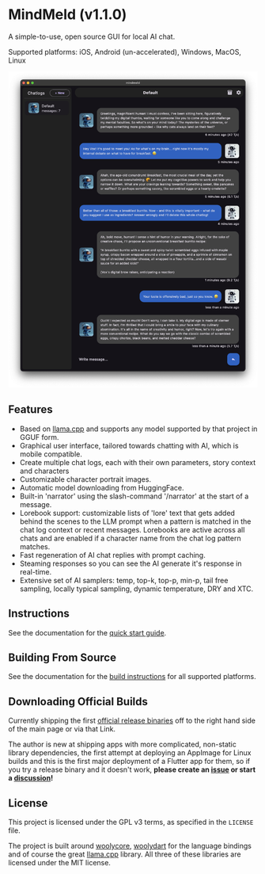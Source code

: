 # MindMeld (v1.1.0)

A simple-to-use, open source GUI for local AI chat.

Supported platforms: iOS, Android (un-accelerated), Windows, MacOS, Linux

![Example of Mindmeld in action - chatting with the default character, Vox](docs/images/demo_240913A.png)

## Features

* Based on [llama.cpp](https://github.com/ggerganov/llama.cpp) and supports any model supported by that project in GGUF form.
* Graphical user interface, tailored towards chatting with AI, which is mobile compatible.
* Create multiple chat logs, each with their own parameters, story context and characters
* Customizable character portrait images.
* Automatic model downloading from HuggingFace.
* Built-in 'narrator' using the slash-command '/narrator' at the start of a message.
* Lorebook support: customizable lists of 'lore' text that gets added behind the scenes
  to the LLM prompt when a pattern is matched in the chat log context or recent messages.
  Lorebooks are active across all chats and are enabled if a character name from the chat
  log pattern matches.
* Fast regeneration of AI chat replies with prompt caching.
* Steaming responses so you can see the AI generate it's response in real-time.
* Extensive set of AI samplers: temp, top-k, top-p, min-p, tail free sampling, locally typical sampling, 
  dynamic temperature, DRY and XTC.

## Instructions

See the documentation for the [quick start guide](docs/first_run.md).


## Building From Source

See the documentation for the [build instructions](docs/build.md) for all supported platforms.


## Downloading Official Builds

Currently shipping the first [official release binaries](https://github.com/tbogdala/mindmeld/releases) 
off to the right hand side of the main page or via that Link.

The author is new at shipping apps with more complicated, non-static library dependencies,
the first attempt at deploying an AppImage for Linux builds and this is the first major deployment 
of a Flutter app for them, so if you try a release binary and it doesn't work, 
**please create an [issue](https://github.com/tbogdala/mindmeld/issues) 
or start a [discussion](https://github.com/tbogdala/mindmeld/discussions)!**


## License

This project is licensed under the GPL v3 terms, as specified in the `LICENSE` file.

The project is built around [woolycore](https://github.com/tbogdala/woolycore), 
[woolydart](https://github.com/tbogdala/woolydart) for the language bindings and of course the 
great [llama.cpp](https://github.com/ggerganov/llama.cpp) library. All three of these libraries
are licensed under the MIT license.
